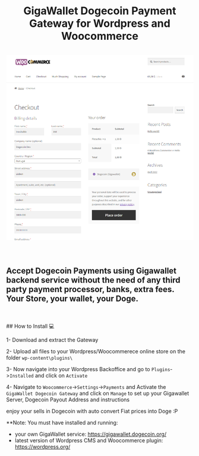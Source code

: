<h1 align="center">
GigaWallet Dogecoin Payment Gateway for Wordpress and Woocommerce
<br><br>
<img src="gigawallet/assets/screenshot-1.png" alt="Accept Dogecoin Payments using Gigawallet backend service without the need of any third party payment processor, banks, extra fees | Your Store, your wallet, your Doge."/>
<br><br>
</h1>
<h2>
Accept Dogecoin Payments using Gigawallet backend service without the need of any third party payment processor, banks, extra fees. Your Store, your wallet, your Doge.
</h2>
<br><br>
## How to Install 💻

1- Download and extract the Gateway

2- Upload all files to your Wordpress/Woocommerece online store on the folder ```wp-content\plugins\```

3- Now navigate into your Wordpress Backoffice and go to ```Plugins```->```Installed``` and click on ```Activate```

4- Navigate to ```Woocommerce```->```Settings```->```Payments``` and Activate the ```GigaWallet Dogecoin Gateway``` and click on ```Manage``` to set up your Gigawallet Server, Dogecoin Payout Address and instructions

enjoy your sells in Dogecoin with auto convert Fiat prices into Doge :P

**Note: You must have installed and running:
- your own GigaWallet service: https://gigawallet.dogecoin.org/
- latest version of Wordpress CMS and Woocommerce plugin: https://wordpress.org/
